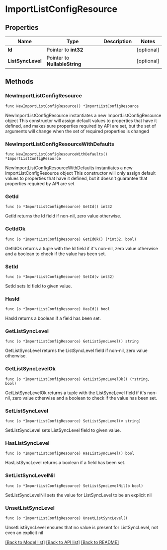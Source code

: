 # ImportListConfigResource

## Properties

Name | Type | Description | Notes
------------ | ------------- | ------------- | -------------
**Id** | Pointer to **int32** |  | [optional] 
**ListSyncLevel** | Pointer to **NullableString** |  | [optional] 

## Methods

### NewImportListConfigResource

`func NewImportListConfigResource() *ImportListConfigResource`

NewImportListConfigResource instantiates a new ImportListConfigResource object
This constructor will assign default values to properties that have it defined,
and makes sure properties required by API are set, but the set of arguments
will change when the set of required properties is changed

### NewImportListConfigResourceWithDefaults

`func NewImportListConfigResourceWithDefaults() *ImportListConfigResource`

NewImportListConfigResourceWithDefaults instantiates a new ImportListConfigResource object
This constructor will only assign default values to properties that have it defined,
but it doesn't guarantee that properties required by API are set

### GetId

`func (o *ImportListConfigResource) GetId() int32`

GetId returns the Id field if non-nil, zero value otherwise.

### GetIdOk

`func (o *ImportListConfigResource) GetIdOk() (*int32, bool)`

GetIdOk returns a tuple with the Id field if it's non-nil, zero value otherwise
and a boolean to check if the value has been set.

### SetId

`func (o *ImportListConfigResource) SetId(v int32)`

SetId sets Id field to given value.

### HasId

`func (o *ImportListConfigResource) HasId() bool`

HasId returns a boolean if a field has been set.

### GetListSyncLevel

`func (o *ImportListConfigResource) GetListSyncLevel() string`

GetListSyncLevel returns the ListSyncLevel field if non-nil, zero value otherwise.

### GetListSyncLevelOk

`func (o *ImportListConfigResource) GetListSyncLevelOk() (*string, bool)`

GetListSyncLevelOk returns a tuple with the ListSyncLevel field if it's non-nil, zero value otherwise
and a boolean to check if the value has been set.

### SetListSyncLevel

`func (o *ImportListConfigResource) SetListSyncLevel(v string)`

SetListSyncLevel sets ListSyncLevel field to given value.

### HasListSyncLevel

`func (o *ImportListConfigResource) HasListSyncLevel() bool`

HasListSyncLevel returns a boolean if a field has been set.

### SetListSyncLevelNil

`func (o *ImportListConfigResource) SetListSyncLevelNil(b bool)`

 SetListSyncLevelNil sets the value for ListSyncLevel to be an explicit nil

### UnsetListSyncLevel
`func (o *ImportListConfigResource) UnsetListSyncLevel()`

UnsetListSyncLevel ensures that no value is present for ListSyncLevel, not even an explicit nil

[[Back to Model list]](../README.md#documentation-for-models) [[Back to API list]](../README.md#documentation-for-api-endpoints) [[Back to README]](../README.md)


